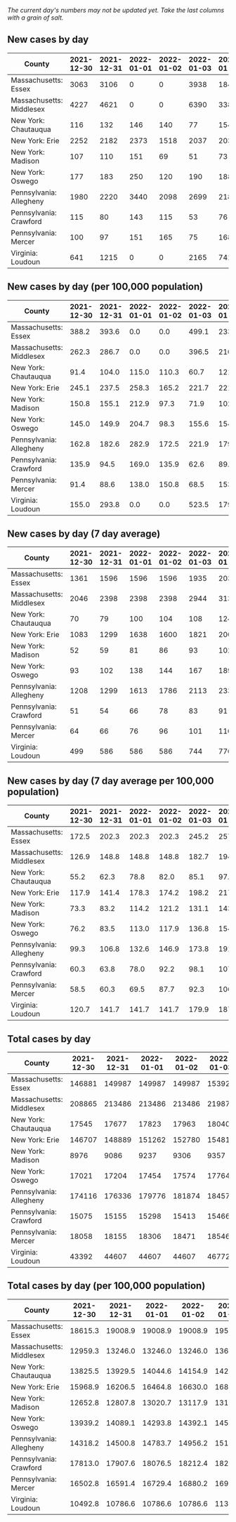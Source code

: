 _The current day's numbers may not be updated yet. Take the last columns with a grain of salt._
## New cases by day

| County | 2021-12-30 | 2021-12-31 | 2022-01-01 | 2022-01-02 | 2022-01-03 | 2022-01-04 | 2022-01-05 |
| --- | --- | --- | --- | --- | --- | --- | --- |
| Massachusetts: Essex | 3063 | 3106 | 0 | 0 | 3938 | 1840 |  |
| Massachusetts: Middlesex | 4227 | 4621 | 0 | 0 | 6390 | 3385 |  |
| New York: Chautauqua | 116 | 132 | 146 | 140 | 77 | 154 |  |
| New York: Erie | 2252 | 2182 | 2373 | 1518 | 2037 | 2034 |  |
| New York: Madison | 107 | 110 | 151 | 69 | 51 | 73 |  |
| New York: Oswego | 177 | 183 | 250 | 120 | 190 | 188 |  |
| Pennsylvania: Allegheny | 1980 | 2220 | 3440 | 2098 | 2699 | 2187 | 3392 |
| Pennsylvania: Crawford | 115 | 80 | 143 | 115 | 53 | 76 | 189 |
| Pennsylvania: Mercer | 100 | 97 | 151 | 165 | 75 | 168 | 197 |
| Virginia: Loudoun | 641 | 1215 | 0 | 0 | 2165 | 741 | 906 |

## New cases by day (per 100,000 population)

| County | 2021-12-30 | 2021-12-31 | 2022-01-01 | 2022-01-02 | 2022-01-03 | 2022-01-04 | 2022-01-05 |
| --- | --- | --- | --- | --- | --- | --- | --- |
| Massachusetts: Essex | 388.2 | 393.6 | 0.0 | 0.0 | 499.1 | 233.2 |  |
| Massachusetts: Middlesex | 262.3 | 286.7 | 0.0 | 0.0 | 396.5 | 210.0 |  |
| New York: Chautauqua | 91.4 | 104.0 | 115.0 | 110.3 | 60.7 | 121.4 |  |
| New York: Erie | 245.1 | 237.5 | 258.3 | 165.2 | 221.7 | 221.4 |  |
| New York: Madison | 150.8 | 155.1 | 212.9 | 97.3 | 71.9 | 102.9 |  |
| New York: Oswego | 145.0 | 149.9 | 204.7 | 98.3 | 155.6 | 154.0 |  |
| Pennsylvania: Allegheny | 162.8 | 182.6 | 282.9 | 172.5 | 221.9 | 179.8 | 278.9 |
| Pennsylvania: Crawford | 135.9 | 94.5 | 169.0 | 135.9 | 62.6 | 89.8 | 223.3 |
| Pennsylvania: Mercer | 91.4 | 88.6 | 138.0 | 150.8 | 68.5 | 153.5 | 180.0 |
| Virginia: Loudoun | 155.0 | 293.8 | 0.0 | 0.0 | 523.5 | 179.2 | 219.1 |

## New cases by day (7 day average)

| County | 2021-12-30 | 2021-12-31 | 2022-01-01 | 2022-01-02 | 2022-01-03 | 2022-01-04 | 2022-01-05 |
| --- | --- | --- | --- | --- | --- | --- | --- |
| Massachusetts: Essex | 1361 | 1596 | 1596 | 1596 | 1935 | 2035 |  |
| Massachusetts: Middlesex | 2046 | 2398 | 2398 | 2398 | 2944 | 3133 |  |
| New York: Chautauqua | 70 | 79 | 100 | 104 | 108 | 124 |  |
| New York: Erie | 1083 | 1299 | 1638 | 1600 | 1821 | 2001 |  |
| New York: Madison | 52 | 59 | 81 | 86 | 93 | 102 |  |
| New York: Oswego | 93 | 102 | 138 | 144 | 167 | 189 |  |
| Pennsylvania: Allegheny | 1208 | 1299 | 1613 | 1786 | 2113 | 2332 | 2574 |
| Pennsylvania: Crawford | 51 | 54 | 66 | 78 | 83 | 91 | 110 |
| Pennsylvania: Mercer | 64 | 66 | 76 | 96 | 101 | 116 | 136 |
| Virginia: Loudoun | 499 | 586 | 586 | 586 | 744 | 776 | 810 |

## New cases by day (7 day average per 100,000 population)

| County | 2021-12-30 | 2021-12-31 | 2022-01-01 | 2022-01-02 | 2022-01-03 | 2022-01-04 | 2022-01-05 |
| --- | --- | --- | --- | --- | --- | --- | --- |
| Massachusetts: Essex | 172.5 | 202.3 | 202.3 | 202.3 | 245.2 | 257.9 |  |
| Massachusetts: Middlesex | 126.9 | 148.8 | 148.8 | 148.8 | 182.7 | 194.4 |  |
| New York: Chautauqua | 55.2 | 62.3 | 78.8 | 82.0 | 85.1 | 97.7 |  |
| New York: Erie | 117.9 | 141.4 | 178.3 | 174.2 | 198.2 | 217.8 |  |
| New York: Madison | 73.3 | 83.2 | 114.2 | 121.2 | 131.1 | 143.8 |  |
| New York: Oswego | 76.2 | 83.5 | 113.0 | 117.9 | 136.8 | 154.8 |  |
| Pennsylvania: Allegheny | 99.3 | 106.8 | 132.6 | 146.9 | 173.8 | 191.8 | 211.7 |
| Pennsylvania: Crawford | 60.3 | 63.8 | 78.0 | 92.2 | 98.1 | 107.5 | 130.0 |
| Pennsylvania: Mercer | 58.5 | 60.3 | 69.5 | 87.7 | 92.3 | 106.0 | 124.3 |
| Virginia: Loudoun | 120.7 | 141.7 | 141.7 | 141.7 | 179.9 | 187.6 | 195.9 |

## Total cases by day

| County | 2021-12-30 | 2021-12-31 | 2022-01-01 | 2022-01-02 | 2022-01-03 | 2022-01-04 | 2022-01-05 |
| --- | --- | --- | --- | --- | --- | --- | --- |
| Massachusetts: Essex | 146881 | 149987 | 149987 | 149987 | 153925 | 155765 |  |
| Massachusetts: Middlesex | 208865 | 213486 | 213486 | 213486 | 219876 | 223261 |  |
| New York: Chautauqua | 17545 | 17677 | 17823 | 17963 | 18040 | 18194 |  |
| New York: Erie | 146707 | 148889 | 151262 | 152780 | 154817 | 156851 |  |
| New York: Madison | 8976 | 9086 | 9237 | 9306 | 9357 | 9430 |  |
| New York: Oswego | 17021 | 17204 | 17454 | 17574 | 17764 | 17952 |  |
| Pennsylvania: Allegheny | 174116 | 176336 | 179776 | 181874 | 184573 | 186760 | 190152 |
| Pennsylvania: Crawford | 15075 | 15155 | 15298 | 15413 | 15466 | 15542 | 15731 |
| Pennsylvania: Mercer | 18058 | 18155 | 18306 | 18471 | 18546 | 18714 | 18911 |
| Virginia: Loudoun | 43392 | 44607 | 44607 | 44607 | 46772 | 47513 | 48419 |

## Total cases by day (per 100,000 population)

| County | 2021-12-30 | 2021-12-31 | 2022-01-01 | 2022-01-02 | 2022-01-03 | 2022-01-04 | 2022-01-05 |
| --- | --- | --- | --- | --- | --- | --- | --- |
| Massachusetts: Essex | 18615.3 | 19008.9 | 19008.9 | 19008.9 | 19508.0 | 19741.2 |  |
| Massachusetts: Middlesex | 12959.3 | 13246.0 | 13246.0 | 13246.0 | 13642.5 | 13852.5 |  |
| New York: Chautauqua | 13825.5 | 13929.5 | 14044.6 | 14154.9 | 14215.6 | 14336.9 |  |
| New York: Erie | 15968.9 | 16206.5 | 16464.8 | 16630.0 | 16851.7 | 17073.1 |  |
| New York: Madison | 12652.8 | 12807.8 | 13020.7 | 13117.9 | 13189.8 | 13292.7 |  |
| New York: Oswego | 13939.2 | 14089.1 | 14293.8 | 14392.1 | 14547.7 | 14701.6 |  |
| Pennsylvania: Allegheny | 14318.2 | 14500.8 | 14783.7 | 14956.2 | 15178.1 | 15358.0 | 15636.9 |
| Pennsylvania: Crawford | 17813.0 | 17907.6 | 18076.5 | 18212.4 | 18275.1 | 18364.9 | 18588.2 |
| Pennsylvania: Mercer | 16502.8 | 16591.4 | 16729.4 | 16880.2 | 16948.7 | 17102.3 | 17282.3 |
| Virginia: Loudoun | 10492.8 | 10786.6 | 10786.6 | 10786.6 | 11310.2 | 11489.4 | 11708.4 |
